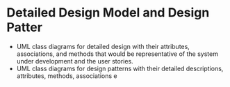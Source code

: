 # Detailed Design Model and Design Patter

- UML class diagrams for detailed design with their attributes, associations, and methods that 
  would be representative of the system under development and the user stories.
- UML class diagrams for design patterns with their detailed descriptions, attributes, methods, 
  associations e